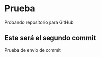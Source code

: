 # Prueba
Probando repositorio para GitHub

## Este será el segundo commit
Prueba de envio de commit
